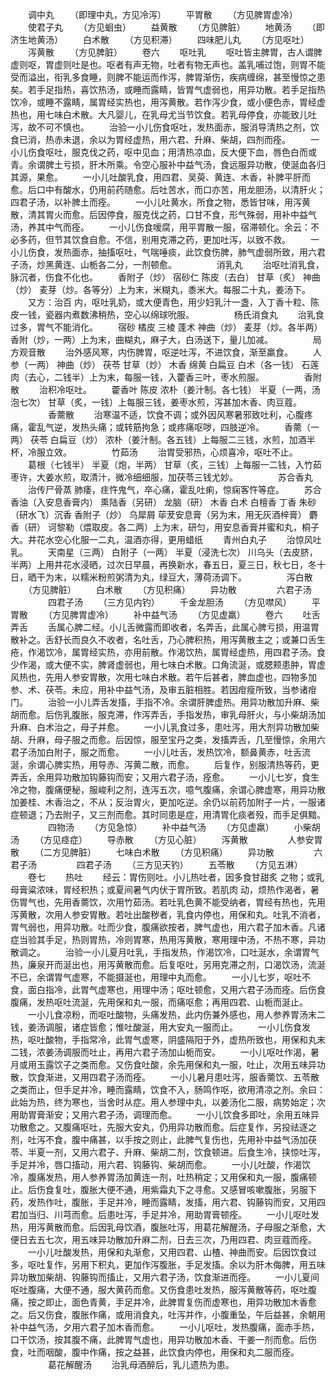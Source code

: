 <!-- { "loadSidebar": true } -->
　　调中丸
　　（即理中丸，方见冷泻）
　　平胃散
　　（方见脾胃虚冷）
　　使君子丸
　　（方见蛔虫）
　　益黄散
　　（方见脾脏）
　　地黄汤
　　（即济生地黄汤）
　　白术散
　　（方见积滞）
　　四味肥儿丸
　　（方见呕吐）
　　泻黄散
　　（方见脾脏）
　　卷六
　　呕吐乳
　　呕吐皆主脾胃，古人谓脾虚则呕，胃虚则吐是也。呕者有声无物，吐者有物无声也。盖乳哺过饱，则胃不能受而溢出，衔乳多食睡，则脾不能运而作泻，脾胃渐伤，疾病缠绵，甚至慢惊之患矣。若手足指热，喜饮热汤，或睡而露睛，皆胃气虚弱也，用异功散。若手足指热饮冷，或睡不露睛，属胃经实热也，用泻黄散。若作泻少食，或小便色赤，胃经虚热也，用七味白术散。大凡婴儿，在乳母尤当节饮食。若乳母停食，亦能致儿吐泻，故不可不慎也。
　　治验一小儿伤食呕吐，发热面赤，服消导清热之剂，饮食已消，热赤未退，余以为胃经虚热，用六君、升麻、柴胡，四剂而痊。
　　一小儿伤食呕吐，服克伐之药，呕中见血；用清热凉血，反大便下血，唇色白而或青。余谓脾土亏损，肝木所乘。令空心服补中益气汤，食远服异功散，使涎血各归其源，果愈。
　　一小儿吐酸乳食，用四君、吴萸、黄连、木香，补脾平肝而愈。后口中有酸水，仍用前药随愈。后吐苦水，而口亦苦，用龙胆汤，以清肝火；四君子汤，以补脾土而痊。
　　一小儿吐黄水，所食之物，悉皆甘味，用泻黄散，清其胃火而愈。后因停食，服克伐之药，口甘不食，形气殊弱，用补中益气汤，养其中气而痊。
　　一小儿伤食嗳腐，用平胃散一服，宿滞顿化。余云：不必多药，但节其饮食自愈。不信，别用克滞之药，更加吐泻，以致不救。
　　一小儿伤食，发热面赤，抽搐呕吐，气喘唾痰，此饮食伤脾，肺气虚弱所致，用六君子汤，炒黑黄连、山栀各二分，一剂顿愈。
　　
　　消乳丸
　　治呕吐消乳食，脉沉者，伤食不化也。
　　香附子（炒） 宿砂仁 陈皮（去白） 甘草（炙） 神曲（炒） 麦芽（炒。各等分）上为末，米糊丸，黍米大。每服二十丸，姜汤下。
　　又方：治百 内，呕吐乳奶，或大便青色，用少妇乳汁一盏，入丁香十粒、陈皮一钱，瓷器内煮数沸稍热，空心以绵球吮服。
　　
　　杨氏消食丸
　　治乳食过多，胃气不能消化。
　　宿砂 橘皮 三棱 蓬术 神曲（炒） 麦芽（炒。各半两） 香附（炒，一两）上为末，曲糊丸，麻子大，白汤送下，量儿加减。
　　
　　局方观音散
　　治外感风寒，内伤脾胃，呕逆吐泻，不进饮食，渐至羸食。
　　人参（一两） 神曲（炒） 茯苓 甘草（炒） 木香 绵黄 白扁豆 白术（各一钱） 石莲肉（去心，二钱半）上为末，每服一钱，入藿香三叶，枣水煎服。
　　
　　香附散
　　治积冷呕吐。
　　藿香叶 陈皮 浓朴（姜汁制。各七钱） 半夏（一两，汤泡七次） 甘草（炙，一钱）上每服三钱，姜枣水煎，泻甚加木香、肉豆蔻。
　　
　　香薷散
　　治寒温不适，饮食不调；或外因风寒暑邪致吐利，心腹疼痛，霍乱气逆，发热头痛；或转筋拘急；或疼痛呕哕，四肢逆冷。
　　香薷（一两） 茯苓 白扁豆（炒） 浓朴（姜汁制。各五钱）上每服二三钱，水煎，加酒半杯，冷服立效。
　　
　　竹茹汤
　　治胃受邪热，心烦喜冷，呕吐不止。
　　葛根（七钱半） 半夏（炮，半两） 甘草（炙，三钱）上每服一二钱，入竹茹枣许，大姜水煎，取清汁，微冷细细服，加茯苓三钱尤妙。
　　
　　苏合香丸
　　治传尸骨蒸 肺痿，疰忤鬼气，卒心痛，霍乱吐痢，惊痫客忤等症。
　　苏合香油（入安息香膏内） 熏陆香（另研） 龙脑（研） 木香 白术 白檀香 丁香 朱砂（研水飞）沉香 香附子（炒） 乌犀屑 荜茇安息膏（另为末，用无灰酒梓膏） 麝香（研） 诃黎勒（煨取皮。各二两）上为末，研匀，用安息香膏并蜜和丸，桐子大。井花水空心化服一二丸，温酒亦得，更用蜡纸
　　青州白丸子
　　治惊风吐乳。
　　天南星（三两） 白附子（一两） 半夏（浸洗七次） 川乌头（去皮脐，半两）上用井花水浸晒，过次日早晨，再换新水，春五日，夏三日，秋七日，冬十日，晒干为末，以糯米粉煎粥清为丸，绿豆大，薄荷汤调下。
　　
　　泻白散
　　（方见脾脏）
　　白术散
　　（方见积痛）
　　异功散
　　
　　六君子汤
　　
　　四君子汤
　　（三方见内钓）
　　千金龙胆汤
　　（方见噤风）
　　平胃散
　　（方见脾胃虚冷）
　　补中益气汤
　　（方见虚羸）
　　卷六
　　吐舌弄舌
　　舌属心脾二经。小儿舌微露而即收者，名弄舌，此属心脾亏损，用温胃散补之。舌舒长而良久不收者，名吐舌，乃心脾积热，用泻黄散主之；或兼口舌生疮，作渴饮冷，属胃经实热，亦用前散。作渴饮热，属胃经虚热，用四君子汤。食少作渴，或大便不实，脾肾虚弱也，用七味白术散。口角流涎，或腮颊患肿，胃虚风热也，先用人参安胃散，次用七味白术散。若午后甚者，脾血虚也，四物多加参、术、茯苓。未应，用补中益气汤，及审五脏相胜。若因疳瘦所致，当参诸疳门。
　　治验一小儿弄舌发搐，手指不冷。余谓肝脾虚热。用异功散加升麻、柴胡而愈。后伤乳腹胀，服克滞，作泻弄舌，手指发热，审乳母肝火，与小柴胡汤加升麻、白术治之，母子并愈。
　　一小儿乳食过多，患吐泻，用大剂异功散加柴胡、升麻，母子服之而愈。后因惊，服至宝丹之类，发搐弄舌，几至慢惊，余用六君子汤加白附子，服之而愈。
　　一小儿吐舌，发热饮冷，额鼻黄赤，吐舌流涎，余谓心脾实热，用导赤、泻黄二散，而愈。
　　后复作，别服清热等药，更弄舌，余用异功散加钩藤钩而安；又用六君子汤，痊愈。
　　一小儿七岁，食生冷之物，腹痛便秘，服峻利之剂，连泻五次，噫气腹痛，余谓心脾虚寒，用异功散加姜桂、木香治之，不从；反治胃火，更加吃逆。余仍以前药加附子一片，一服诸症顿退；乃去附子，又三剂而愈。其时同患是症，用清胃化痰者殁，而手足俱黯。
　　
　　四物汤
　　（方见急惊）
　　补中益气汤
　　（方见虚羸）
　　小柴胡汤
　　（方见痉症）
　　导赤散
　　（方见心脏）
　　泻黄散
　　
　　人参安胃散
　　（二方见脾脏）
　　七味白术散
　　（方见积痛）
　　异功散
　　
　　六君子汤
　　
　　四君子汤
　　（三方见天钓）
　　五苓散
　　（方见五淋）
　　卷七
　　热吐
　　经云：胃伤则吐。小儿热吐者，因多食甘甜炙 之物；或乳母膏粱浓味，胃经积热；或夏间暑气内伏于胃所致。若肌肉 动，烦热作渴者，暑伤胃气也，先用香薷饮，次用竹茹汤。若吐乳色黄不能受纳者，胃经有热也，先用泻黄散，次用人参安胃散。若吐出酸秽者，乳食内停也，用保和丸。吐乳不消者，胃气弱也，用异功散。吐而少食，腹痛欲按者，脾气虚也，用六君子加木香。凡诸症当验其手足，热则胃热，冷则胃寒，热用泻黄散，寒用理中汤，不热不寒，异功散调之。
　　治验一小儿夏月吐乳，手指发热，作渴饮冷，口吐涎水，余谓胃气热，廉泉开而涎出也，用泻黄散而愈。后复呕吐，另用克滞之剂，口渴饮汤，流涎不已，余谓胃气虚寒，不能摄涎也，用理中丸而愈。
　　一小儿七岁，呕吐不食，面白指冷，此胃气虚寒也，用理中汤；呕吐顿愈，又用六君子汤而痊。后伤食腹痛，发热呕吐流涎，先用保和丸一服，而痛呕愈；再用四君、山栀而涎止。
　　一小儿食凉粉，而呕吐酸物，头痛发热，此内伤兼外感也，用人参养胃汤末二钱，姜汤调服，诸症皆愈；惟吐酸涎，用大安丸一服而止。
　　一小儿伤食发热，呕吐酸物，手指常冷，此胃气虚寒，阴盛隔阳于外，虚热所致也，用保和丸末二钱，浓姜汤调服而吐止，再用六君子汤加山栀而安。
　　一小儿呕吐作渴，暑月或用玉露饮子之类而愈。又伤食吐酸，余先用保和丸一服，吐止，次用五味异功散，饮食渐进，又用四君子汤而痊。
　　一小儿暑月患吐泻，服香薷饮、五苓散之类而止，但手足并冷，睡而露睛，饮食不入，肠鸣作呕，欲用清凉之剂。余曰：此始为热，终为寒也，当舍时从症。用人参理中丸，以姜汤化二服，病势始定；次用助胃膏渐安；又用六君子汤，调理而愈。
　　一小儿饮食多即吐，余用五味异功散愈之。又腹痛呕吐，先服大安丸，仍用异功散而愈。后症复作，另投祛逐之剂，吐泻不食，腹中痛甚，以手按之则止，此脾气复伤也，先用补中益气汤加茯苓、半夏一剂，又用六君子、升麻、柴胡二剂，饮食顿进。后食生冷，挟惊吐泻，手足并冷，唇口搐动，用六君、钩藤钩、柴胡而愈。
　　一小儿吐酸，作渴饮冷，腹痛发热，用人参养胃汤加黄连一剂，吐热稍定；又用保和丸一服，腹痛顿止。后伤食复吐，腹胀大便不通，用紫霜丸下之寻愈。又感冒咳嗽腹胀，另服下药，发热作吐，腹胀，手足并冷，睡而露睛，发搐，用六君、钩藤钩而安，又用四君加当归、川芎而愈。后患吐泻，手足并冷，用助胃膏顿痊。
　　一小儿呕吐发热，用泻黄散而愈。后因乳母饮酒，腹胀吐泻，用葛花解醒汤，子母服之渐愈，大便日去五七次，用五味异功散加升麻二剂，日去三次，乃用四君、肉豆蔻而痊。
　　一小儿吐酸发热，用保和丸渐愈，又用四君、山楂、神曲而安。后因饮食过多，呕吐复作，另用下积丸，更加作泻腹胀，手足发搐。余以为肝木侮脾，用五味异功散加柴胡、钩藤钩而搐止，又用六君子汤，饮食渐进而痊。
　　一小儿夏间呕吐腹痛，大便不通，服大黄药而愈。又伤食患吐发热，服泻黄散等药，呕吐腹痛，按之即止，面色青黄，手足并冷，此脾胃复伤而虚寒也，用异功散加木香愈之。后又伤食，腹胀作痛，或用消食丸，吐泻并作，小腹重坠，午后益甚，余朝用补中益气汤，夕用六君子加木香而愈。
　　一小儿呕吐，发热腹痛，面赤手热，口干饮汤，按其腹不痛，此脾胃气虚也，用异功散加木香、干姜一剂而愈。后伤食，吐而咽酸，腹中作痛，按之益甚，此饮食内停也，用保和丸二服而痊。
　　
　　葛花解醒汤
　　治乳母酒醉后，乳儿遗热为患。
